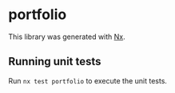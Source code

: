 # portfolio

This library was generated with [Nx](https://nx.dev).


## Running unit tests

Run `nx test portfolio` to execute the unit tests.

